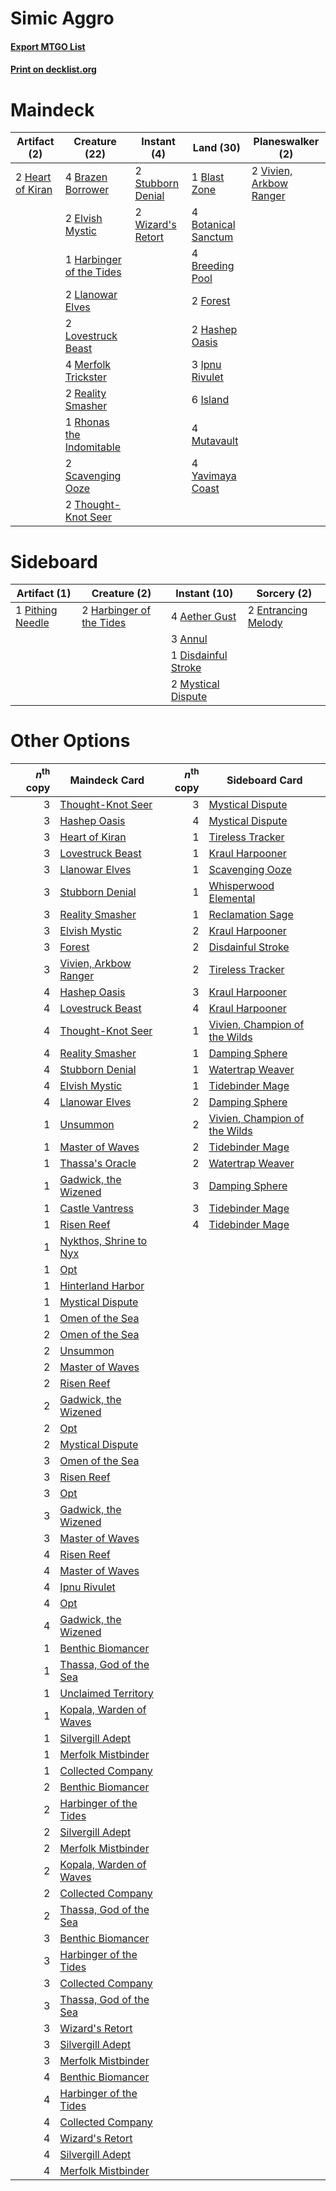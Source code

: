 # Simic Aggro

#### [Export MTGO List](../collection/Simic%20Aggro/Simic%20Aggro.txt)
#### [Print on decklist.org](http://decklist.org/?deckmain=1%09Blast%20Zone%0A4%09Botanical%20Sanctum%0A4%09Brazen%20Borrower%0A4%09Breeding%20Pool%0A2%09Elvish%20Mystic%0A2%09Forest%0A1%09Harbinger%20of%20the%20Tides%0A2%09Hashep%20Oasis%0A2%09Heart%20of%20Kiran%0A3%09Ipnu%20Rivulet%0A6%09Island%0A2%09Llanowar%20Elves%0A2%09Lovestruck%20Beast%0A4%09Merfolk%20Trickster%0A4%09Mutavault%0A2%09Reality%20Smasher%0A1%09Rhonas%20the%20Indomitable%0A2%09Scavenging%20Ooze%0A2%09Stubborn%20Denial%0A2%09Thought-Knot%20Seer%0A2%09Vivien,%20Arkbow%20Ranger%0A2%09Wizard's%20Retort%0A4%09Yavimaya%20Coast&deckside=4%09Aether%20Gust%0A3%09Annul%0A1%09Disdainful%20Stroke%0A2%09Entrancing%20Melody%0A2%09Harbinger%20of%20the%20Tides%0A2%09Mystical%20Dispute%0A1%09Pithing%20Needle)
# Maindeck

|                                       Artifact (2)                                        |                                           Creature (22)                                           |                                        Instant (4)                                         |                                          Land (30)                                           |                                         Planeswalker (2)                                         |
|-------------------------------------------------------------------------------------------|---------------------------------------------------------------------------------------------------|--------------------------------------------------------------------------------------------|----------------------------------------------------------------------------------------------|--------------------------------------------------------------------------------------------------|
|2 [Heart of Kiran](http://gatherer.wizards.com/Pages/Card/Details.aspx?multiverseid=423820)|4 [Brazen Borrower](http://gatherer.wizards.com/Pages/Card/Details.aspx?multiverseid=473001)       |2 [Stubborn Denial](http://gatherer.wizards.com/Pages/Card/Details.aspx?multiverseid=386673)|1 [Blast Zone](http://gatherer.wizards.com/Pages/Card/Details.aspx?multiverseid=461171)       |2 [Vivien, Arkbow Ranger](http://gatherer.wizards.com/Pages/Card/Details.aspx?multiverseid=466953)|
|                                                                                           |2 [Elvish Mystic](http://gatherer.wizards.com/Pages/Card/Details.aspx?multiverseid=389499)         |2 [Wizard's Retort](http://gatherer.wizards.com/Pages/Card/Details.aspx?multiverseid=442963)|4 [Botanical Sanctum](http://gatherer.wizards.com/Pages/Card/Details.aspx?multiverseid=417817)|                                                                                                  |
|                                                                                           |1 [Harbinger of the Tides](http://gatherer.wizards.com/Pages/Card/Details.aspx?multiverseid=433017)|                                                                                            |4 [Breeding Pool](http://gatherer.wizards.com/Pages/Card/Details.aspx?multiverseid=97088)     |                                                                                                  |
|                                                                                           |2 [Llanowar Elves](http://gatherer.wizards.com/Pages/Card/Details.aspx?multiverseid=129626)        |                                                                                            |2 [Forest](http://gatherer.wizards.com/Pages/Card/Details.aspx?multiverseid=439860)           |                                                                                                  |
|                                                                                           |2 [Lovestruck Beast](http://gatherer.wizards.com/Pages/Card/Details.aspx?multiverseid=473127)      |                                                                                            |2 [Hashep Oasis](http://gatherer.wizards.com/Pages/Card/Details.aspx?multiverseid=430866)     |                                                                                                  |
|                                                                                           |4 [Merfolk Trickster](http://gatherer.wizards.com/Pages/Card/Details.aspx?multiverseid=442944)     |                                                                                            |3 [Ipnu Rivulet](http://gatherer.wizards.com/Pages/Card/Details.aspx?multiverseid=430869)     |                                                                                                  |
|                                                                                           |2 [Reality Smasher](http://gatherer.wizards.com/Pages/Card/Details.aspx?multiverseid=407517)       |                                                                                            |6 [Island](http://gatherer.wizards.com/Pages/Card/Details.aspx?multiverseid=439857)           |                                                                                                  |
|                                                                                           |1 [Rhonas the Indomitable](http://gatherer.wizards.com/Pages/Card/Details.aspx?multiverseid=426884)|                                                                                            |4 [Mutavault](http://gatherer.wizards.com/Pages/Card/Details.aspx?multiverseid=370733)        |                                                                                                  |
|                                                                                           |2 [Scavenging Ooze](http://gatherer.wizards.com/Pages/Card/Details.aspx?multiverseid=420783)       |                                                                                            |4 [Yavimaya Coast](http://gatherer.wizards.com/Pages/Card/Details.aspx?multiverseid=129810)   |                                                                                                  |
|                                                                                           |2 [Thought-Knot Seer](http://gatherer.wizards.com/Pages/Card/Details.aspx?multiverseid=407519)     |                                                                                            |                                                                                              |                                                                                                  |


# Sideboard

|                                       Artifact (1)                                        |                                           Creature (2)                                            |                                         Instant (10)                                         |                                         Sorcery (2)                                          |
|-------------------------------------------------------------------------------------------|---------------------------------------------------------------------------------------------------|----------------------------------------------------------------------------------------------|----------------------------------------------------------------------------------------------|
|1 [Pithing Needle](http://gatherer.wizards.com/Pages/Card/Details.aspx?multiverseid=129526)|2 [Harbinger of the Tides](http://gatherer.wizards.com/Pages/Card/Details.aspx?multiverseid=433017)|4 [Aether Gust](http://gatherer.wizards.com/Pages/Card/Details.aspx?multiverseid=466796)      |2 [Entrancing Melody](http://gatherer.wizards.com/Pages/Card/Details.aspx?multiverseid=435207)|
|                                                                                           |                                                                                                   |3 [Annul](http://gatherer.wizards.com/Pages/Card/Details.aspx?multiverseid=45976)             |                                                                                              |
|                                                                                           |                                                                                                   |1 [Disdainful Stroke](http://gatherer.wizards.com/Pages/Card/Details.aspx?multiverseid=420705)|                                                                                              |
|                                                                                           |                                                                                                   |2 [Mystical Dispute](http://gatherer.wizards.com/Pages/Card/Details.aspx?multiverseid=473020) |                                                                                              |


# Other Options

|*n*<sup>th</sup> copy|                                          Maindeck Card                                           |*n*<sup>th</sup> copy|                                             Sideboard Card                                             |
|--------------------:|--------------------------------------------------------------------------------------------------|--------------------:|--------------------------------------------------------------------------------------------------------|
|                    3|[Thought-Knot Seer](http://gatherer.wizards.com/Pages/Card/Details.aspx?multiverseid=407519)      |                    3|[Mystical Dispute](http://gatherer.wizards.com/Pages/Card/Details.aspx?multiverseid=473020)             |
|                    3|[Hashep Oasis](http://gatherer.wizards.com/Pages/Card/Details.aspx?multiverseid=430866)           |                    4|[Mystical Dispute](http://gatherer.wizards.com/Pages/Card/Details.aspx?multiverseid=473020)             |
|                    3|[Heart of Kiran](http://gatherer.wizards.com/Pages/Card/Details.aspx?multiverseid=423820)         |                    1|[Tireless Tracker](http://gatherer.wizards.com/Pages/Card/Details.aspx?multiverseid=409997)             |
|                    3|[Lovestruck Beast](http://gatherer.wizards.com/Pages/Card/Details.aspx?multiverseid=473127)       |                    1|[Kraul Harpooner](http://gatherer.wizards.com/Pages/Card/Details.aspx?multiverseid=452886)              |
|                    3|[Llanowar Elves](http://gatherer.wizards.com/Pages/Card/Details.aspx?multiverseid=129626)         |                    1|[Scavenging Ooze](http://gatherer.wizards.com/Pages/Card/Details.aspx?multiverseid=420783)              |
|                    3|[Stubborn Denial](http://gatherer.wizards.com/Pages/Card/Details.aspx?multiverseid=386673)        |                    1|[Whisperwood Elemental](http://gatherer.wizards.com/Pages/Card/Details.aspx?multiverseid=391958)        |
|                    3|[Reality Smasher](http://gatherer.wizards.com/Pages/Card/Details.aspx?multiverseid=407517)        |                    1|[Reclamation Sage](http://gatherer.wizards.com/Pages/Card/Details.aspx?multiverseid=389651)             |
|                    3|[Elvish Mystic](http://gatherer.wizards.com/Pages/Card/Details.aspx?multiverseid=389499)          |                    2|[Kraul Harpooner](http://gatherer.wizards.com/Pages/Card/Details.aspx?multiverseid=452886)              |
|                    3|[Forest](http://gatherer.wizards.com/Pages/Card/Details.aspx?multiverseid=439860)                 |                    2|[Disdainful Stroke](http://gatherer.wizards.com/Pages/Card/Details.aspx?multiverseid=420705)            |
|                    3|[Vivien, Arkbow Ranger](http://gatherer.wizards.com/Pages/Card/Details.aspx?multiverseid=466953)  |                    2|[Tireless Tracker](http://gatherer.wizards.com/Pages/Card/Details.aspx?multiverseid=409997)             |
|                    4|[Hashep Oasis](http://gatherer.wizards.com/Pages/Card/Details.aspx?multiverseid=430866)           |                    3|[Kraul Harpooner](http://gatherer.wizards.com/Pages/Card/Details.aspx?multiverseid=452886)              |
|                    4|[Lovestruck Beast](http://gatherer.wizards.com/Pages/Card/Details.aspx?multiverseid=473127)       |                    4|[Kraul Harpooner](http://gatherer.wizards.com/Pages/Card/Details.aspx?multiverseid=452886)              |
|                    4|[Thought-Knot Seer](http://gatherer.wizards.com/Pages/Card/Details.aspx?multiverseid=407519)      |                    1|[Vivien, Champion of the Wilds](http://gatherer.wizards.com/Pages/Card/Details.aspx?multiverseid=461107)|
|                    4|[Reality Smasher](http://gatherer.wizards.com/Pages/Card/Details.aspx?multiverseid=407517)        |                    1|[Damping Sphere](http://gatherer.wizards.com/Pages/Card/Details.aspx?multiverseid=443101)               |
|                    4|[Stubborn Denial](http://gatherer.wizards.com/Pages/Card/Details.aspx?multiverseid=386673)        |                    1|[Watertrap Weaver](http://gatherer.wizards.com/Pages/Card/Details.aspx?multiverseid=435240)             |
|                    4|[Elvish Mystic](http://gatherer.wizards.com/Pages/Card/Details.aspx?multiverseid=389499)          |                    1|[Tidebinder Mage](http://gatherer.wizards.com/Pages/Card/Details.aspx?multiverseid=438462)              |
|                    4|[Llanowar Elves](http://gatherer.wizards.com/Pages/Card/Details.aspx?multiverseid=129626)         |                    2|[Damping Sphere](http://gatherer.wizards.com/Pages/Card/Details.aspx?multiverseid=443101)               |
|                    1|[Unsummon](http://gatherer.wizards.com/Pages/Card/Details.aspx?multiverseid=136218)               |                    2|[Vivien, Champion of the Wilds](http://gatherer.wizards.com/Pages/Card/Details.aspx?multiverseid=461107)|
|                    1|[Master of Waves](http://gatherer.wizards.com/Pages/Card/Details.aspx?multiverseid=438441)        |                    2|[Tidebinder Mage](http://gatherer.wizards.com/Pages/Card/Details.aspx?multiverseid=438462)              |
|                    1|[Thassa's Oracle](http://gatherer.wizards.com/Pages/Card/Details.aspx?multiverseid=476324)        |                    2|[Watertrap Weaver](http://gatherer.wizards.com/Pages/Card/Details.aspx?multiverseid=435240)             |
|                    1|[Gadwick, the Wizened](http://gatherer.wizards.com/Pages/Card/Details.aspx?multiverseid=473010)   |                    3|[Damping Sphere](http://gatherer.wizards.com/Pages/Card/Details.aspx?multiverseid=443101)               |
|                    1|[Castle Vantress](http://gatherer.wizards.com/Pages/Card/Details.aspx?multiverseid=473204)        |                    3|[Tidebinder Mage](http://gatherer.wizards.com/Pages/Card/Details.aspx?multiverseid=438462)              |
|                    1|[Risen Reef](http://gatherer.wizards.com/Pages/Card/Details.aspx?multiverseid=466971)             |                    4|[Tidebinder Mage](http://gatherer.wizards.com/Pages/Card/Details.aspx?multiverseid=438462)              |
|                    1|[Nykthos, Shrine to Nyx](http://gatherer.wizards.com/Pages/Card/Details.aspx?multiverseid=373713) |                     |                                                                                                        |
|                    1|[Opt](http://gatherer.wizards.com/Pages/Card/Details.aspx?multiverseid=442948)                    |                     |                                                                                                        |
|                    1|[Hinterland Harbor](http://gatherer.wizards.com/Pages/Card/Details.aspx?multiverseid=443128)      |                     |                                                                                                        |
|                    1|[Mystical Dispute](http://gatherer.wizards.com/Pages/Card/Details.aspx?multiverseid=473020)       |                     |                                                                                                        |
|                    1|[Omen of the Sea](http://gatherer.wizards.com/Pages/Card/Details.aspx?multiverseid=476309)        |                     |                                                                                                        |
|                    2|[Omen of the Sea](http://gatherer.wizards.com/Pages/Card/Details.aspx?multiverseid=476309)        |                     |                                                                                                        |
|                    2|[Unsummon](http://gatherer.wizards.com/Pages/Card/Details.aspx?multiverseid=136218)               |                     |                                                                                                        |
|                    2|[Master of Waves](http://gatherer.wizards.com/Pages/Card/Details.aspx?multiverseid=438441)        |                     |                                                                                                        |
|                    2|[Risen Reef](http://gatherer.wizards.com/Pages/Card/Details.aspx?multiverseid=466971)             |                     |                                                                                                        |
|                    2|[Gadwick, the Wizened](http://gatherer.wizards.com/Pages/Card/Details.aspx?multiverseid=473010)   |                     |                                                                                                        |
|                    2|[Opt](http://gatherer.wizards.com/Pages/Card/Details.aspx?multiverseid=442948)                    |                     |                                                                                                        |
|                    2|[Mystical Dispute](http://gatherer.wizards.com/Pages/Card/Details.aspx?multiverseid=473020)       |                     |                                                                                                        |
|                    3|[Omen of the Sea](http://gatherer.wizards.com/Pages/Card/Details.aspx?multiverseid=476309)        |                     |                                                                                                        |
|                    3|[Risen Reef](http://gatherer.wizards.com/Pages/Card/Details.aspx?multiverseid=466971)             |                     |                                                                                                        |
|                    3|[Opt](http://gatherer.wizards.com/Pages/Card/Details.aspx?multiverseid=442948)                    |                     |                                                                                                        |
|                    3|[Gadwick, the Wizened](http://gatherer.wizards.com/Pages/Card/Details.aspx?multiverseid=473010)   |                     |                                                                                                        |
|                    3|[Master of Waves](http://gatherer.wizards.com/Pages/Card/Details.aspx?multiverseid=438441)        |                     |                                                                                                        |
|                    4|[Risen Reef](http://gatherer.wizards.com/Pages/Card/Details.aspx?multiverseid=466971)             |                     |                                                                                                        |
|                    4|[Master of Waves](http://gatherer.wizards.com/Pages/Card/Details.aspx?multiverseid=438441)        |                     |                                                                                                        |
|                    4|[Ipnu Rivulet](http://gatherer.wizards.com/Pages/Card/Details.aspx?multiverseid=430869)           |                     |                                                                                                        |
|                    4|[Opt](http://gatherer.wizards.com/Pages/Card/Details.aspx?multiverseid=442948)                    |                     |                                                                                                        |
|                    4|[Gadwick, the Wizened](http://gatherer.wizards.com/Pages/Card/Details.aspx?multiverseid=473010)   |                     |                                                                                                        |
|                    1|[Benthic Biomancer](http://gatherer.wizards.com/Pages/Card/Details.aspx?multiverseid=457176)      |                     |                                                                                                        |
|                    1|[Thassa, God of the Sea](http://gatherer.wizards.com/Pages/Card/Details.aspx?multiverseid=373535) |                     |                                                                                                        |
|                    1|[Unclaimed Territory](http://gatherer.wizards.com/Pages/Card/Details.aspx?multiverseid=435419)    |                     |                                                                                                        |
|                    1|[Kopala, Warden of Waves](http://gatherer.wizards.com/Pages/Card/Details.aspx?multiverseid=435213)|                     |                                                                                                        |
|                    1|[Silvergill Adept](http://gatherer.wizards.com/Pages/Card/Details.aspx?multiverseid=139682)       |                     |                                                                                                        |
|                    1|[Merfolk Mistbinder](http://gatherer.wizards.com/Pages/Card/Details.aspx?multiverseid=439823)     |                     |                                                                                                        |
|                    1|[Collected Company](http://gatherer.wizards.com/Pages/Card/Details.aspx?multiverseid=394519)      |                     |                                                                                                        |
|                    2|[Benthic Biomancer](http://gatherer.wizards.com/Pages/Card/Details.aspx?multiverseid=457176)      |                     |                                                                                                        |
|                    2|[Harbinger of the Tides](http://gatherer.wizards.com/Pages/Card/Details.aspx?multiverseid=433017) |                     |                                                                                                        |
|                    2|[Silvergill Adept](http://gatherer.wizards.com/Pages/Card/Details.aspx?multiverseid=139682)       |                     |                                                                                                        |
|                    2|[Merfolk Mistbinder](http://gatherer.wizards.com/Pages/Card/Details.aspx?multiverseid=439823)     |                     |                                                                                                        |
|                    2|[Kopala, Warden of Waves](http://gatherer.wizards.com/Pages/Card/Details.aspx?multiverseid=435213)|                     |                                                                                                        |
|                    2|[Collected Company](http://gatherer.wizards.com/Pages/Card/Details.aspx?multiverseid=394519)      |                     |                                                                                                        |
|                    2|[Thassa, God of the Sea](http://gatherer.wizards.com/Pages/Card/Details.aspx?multiverseid=373535) |                     |                                                                                                        |
|                    3|[Benthic Biomancer](http://gatherer.wizards.com/Pages/Card/Details.aspx?multiverseid=457176)      |                     |                                                                                                        |
|                    3|[Harbinger of the Tides](http://gatherer.wizards.com/Pages/Card/Details.aspx?multiverseid=433017) |                     |                                                                                                        |
|                    3|[Collected Company](http://gatherer.wizards.com/Pages/Card/Details.aspx?multiverseid=394519)      |                     |                                                                                                        |
|                    3|[Thassa, God of the Sea](http://gatherer.wizards.com/Pages/Card/Details.aspx?multiverseid=373535) |                     |                                                                                                        |
|                    3|[Wizard's Retort](http://gatherer.wizards.com/Pages/Card/Details.aspx?multiverseid=442963)        |                     |                                                                                                        |
|                    3|[Silvergill Adept](http://gatherer.wizards.com/Pages/Card/Details.aspx?multiverseid=139682)       |                     |                                                                                                        |
|                    3|[Merfolk Mistbinder](http://gatherer.wizards.com/Pages/Card/Details.aspx?multiverseid=439823)     |                     |                                                                                                        |
|                    4|[Benthic Biomancer](http://gatherer.wizards.com/Pages/Card/Details.aspx?multiverseid=457176)      |                     |                                                                                                        |
|                    4|[Harbinger of the Tides](http://gatherer.wizards.com/Pages/Card/Details.aspx?multiverseid=433017) |                     |                                                                                                        |
|                    4|[Collected Company](http://gatherer.wizards.com/Pages/Card/Details.aspx?multiverseid=394519)      |                     |                                                                                                        |
|                    4|[Wizard's Retort](http://gatherer.wizards.com/Pages/Card/Details.aspx?multiverseid=442963)        |                     |                                                                                                        |
|                    4|[Silvergill Adept](http://gatherer.wizards.com/Pages/Card/Details.aspx?multiverseid=139682)       |                     |                                                                                                        |
|                    4|[Merfolk Mistbinder](http://gatherer.wizards.com/Pages/Card/Details.aspx?multiverseid=439823)     |                     |                                                                                                        |

